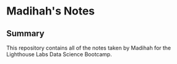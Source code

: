 # Madihah's Notes

## Summary 
This repository contains all of the notes taken by Madihah for the Lighthouse Labs Data Science Bootcamp.